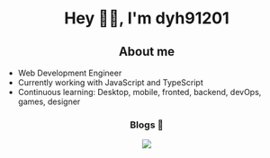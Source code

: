 <h1 align="center"> Hey 👋🏽, I'm dyh91201 </h1>

<h2 align="center">About me</h2>

- Web Development Engineer
- Currently working with JavaScript and TypeScript
- Continuous learning: Desktop, mobile, fronted, backend, devOps, games, designer

<h3 align="center">Blogs 🌱</h3>
<p align="center">
    <a href="http://duanyinghao.com/">
        <img src="https://cdn.jsdelivr.net/gh/yanlele/node-index/static/devblogs.svg">
    </a>
</p>

<!-- [comment]: <> (<img src="https://gpvc.arturio.dev/yanlele">)

[comment]: <> (<img src="https://img.shields.io/github/followers/yanlele?label=Follow" style=" float:left, margin-right:10px" />)

<br/>   -->
